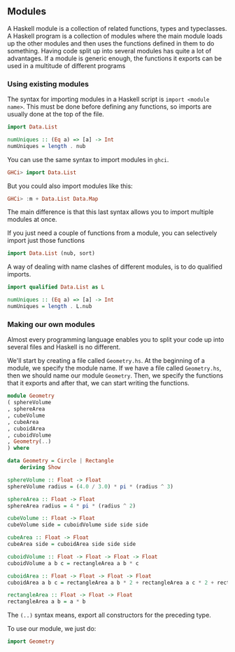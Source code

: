 
## Modules

A Haskell module is a collection of related
functions, types and typeclasses.
A Haskell program is a collection
of modules where the main module loads
up the other modules and then uses the
functions defined in them to do something.
Having code split up into several modules
has quite a lot of advantages.
If a module is generic enough, the functions it exports
can be used in a multitude of different programs

### Using existing modules

The syntax for importing modules in a Haskell
script is `import <module name>`.
This must be done before defining any functions,
so imports are usually done at the top of the file.

```haskell
import Data.List

numUniques :: (Eq a) => [a] -> Int
numUniques = length . nub
```

You can use the same syntax to import modules
in `ghci`.

```haskell
GHCi> import Data.List
```

But you could also import modules like this:

```haskell
GHCi> :m + Data.List Data.Map
```

The main difference is that this last syntax allows you
to import multiple modules at once.

If you just need a couple of functions from a module,
you can selectively import just those functions

```haskell
import Data.List (nub, sort)
```

A way of dealing with name clashes of different modules,
is to do qualified imports.

```haskell
import qualified Data.List as L

numUniques :: (Eq a) => [a] -> Int
numUniques = length . L.nub
```

### Making our own modules

Almost every programming language enables
you to split your code up into several
files and Haskell is no different.

We'll start by creating a file called `Geometry.hs`.
At the beginning of a module,
we specify the module name.
If we have a file called `Geometry.hs`,
then we should name our module `Geometry`.
Then, we specify the functions that it exports and after that,
we can start writing the functions.

```haskell
module Geometry
( sphereVolume
, sphereArea
, cubeVolume
, cubeArea
, cuboidArea
, cuboidVolume
, Geometry(..)
) where

data Geometry = Circle | Rectangle
    deriving Show

sphereVolume :: Float -> Float
sphereVolume radius = (4.0 / 3.0) * pi * (radius ^ 3)

sphereArea :: Float -> Float
sphereArea radius = 4 * pi * (radius ^ 2)

cubeVolume :: Float -> Float
cubeVolume side = cuboidVolume side side side

cubeArea :: Float -> Float
cubeArea side = cuboidArea side side side

cuboidVolume :: Float -> Float -> Float -> Float
cuboidVolume a b c = rectangleArea a b * c

cuboidArea :: Float -> Float -> Float -> Float
cuboidArea a b c = rectangleArea a b * 2 + rectangleArea a c * 2 + rectangleArea c b * 2

rectangleArea :: Float -> Float -> Float
rectangleArea a b = a * b
```

The `(..)` syntax means, export all constructors for the preceding type.

To use our module, we just do:

```haskell
import Geometry
```

